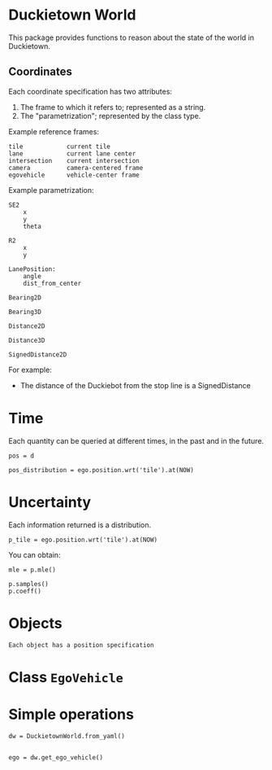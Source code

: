 

# Duckietown World


This package provides functions to reason about the state 
of the world in Duckietown.



## Coordinates

Each coordinate specification has two attributes:

1. The frame to which it refers to; represented as a string.
2. The "parametrization"; represented by the class type.


Example reference frames:

    tile            current tile
    lane            current lane center
    intersection    current intersection
    camera          camera-centered frame
    egovehicle      vehicle-center frame
    
Example parametrization:

    SE2
        x
        y
        theta
    
    R2  
        x
        y
    
    LanePosition:
        angle
        dist_from_center
        
    Bearing2D
    
    Bearing3D
    
    Distance2D
  
    Distance3D
  
    SignedDistance2D
    
For example:

* The distance of the Duckiebot from the stop line is a SignedDistance


# Time

Each quantity can be queried at different times, in the past and in the future. 

    pos = d
    
    pos_distribution = ego.position.wrt('tile').at(NOW)  
 
# Uncertainty

Each information returned is a distribution.

    p_tile = ego.position.wrt('tile').at(NOW)

You can obtain:

    mle = p.mle()
    
    p.samples()
    p.coeff()
    
    
   

# Objects

    Each object has a position specification
    
    
    

# Class `EgoVehicle`


    
# Simple operations


    dw = DuckietownWorld.from_yaml()
    
    
    ego = dw.get_ego_vehicle()
